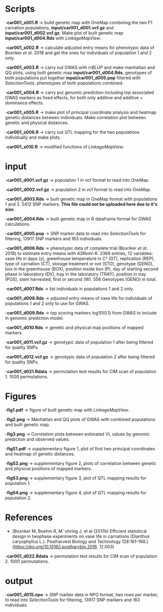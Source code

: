 # Scripts
-**car001_s001.R** -> build genetic map with OneMap combining the two F1 carnation populations, **input/car001_d001.vcf.gz** and **input/car001_d002.vcf.gz**. Make plot of built genetic map **input/car001_d004.Rds** with *LinkageMapView*.<br>

-**car001_s002.R** -> calculate adjusted entry means for phenotypic data of Boxriker *et al*. 2018 and get the ones for individuals of population 1 and 2 only.<br>

-**car001_s003.R** -> carry out GWAS with *rrBLUP* and make manhattan and QQ plots, using built genetic map **input/car001_d004.Rds**, genotypes of both populations put together **input/car001_d005.pop** filtered with *SelectionTools*, phenotypes of both populations combined.<br>

-**car001_s004.R** -> carry put genomic prediction including top associated GWAS markers as fixed effects, for both only additive and additive + dominance effects.<br>

-**car001_s005.R** -> make plot of principal coordinate analysis and heatmap genetic distances between individuals. Make correlation plot between genetic and physical distances.<br>

-**car001_s006.R** -> carry out QTL mapping for the two populations individually and make plots.<br>   

-**car001_s010.R** -> modified functions of *LinkageMapView*.<br>
# input
-**car001_d001.vcf.gz** -> population 1 in vcf format to read into OneMap.

-**car001_d002.vcf.gz** -> population 2 in vcf format to read into OneMap.

-**car001_d003.Rds** -> built genetic map in OneMap format with populations 1 and 2. 5412 SNP markers. **This file could not be uploaded here due to it's size.**

-**car001_d004.Rds** -> built genetic map in R dataframe format for GWAS calculations.

-**car001_d005.pop** -> SNP marker data to read into *SelectionTools* for filtering, 13917 SNP markers and 163 individuals.

-**car001_d006.Rds** -> phenotypic data of complete trial (Boxriker *et al*. 2018) to estimate entry means with *ASReml-R*. 3368 entries, 12 variables: vase life in days (y), greenhouse temperature in C° (GT), replication (REP), type of carnation (CT), storage treatment or not (STO), genotype (GENO), box in the greenhouse (BOX), position inside box (P), day of starting second phase in laboratory (DV), tray in the laboratory (TRAY), position in tray (POS), stem harvested, first or second (W). 556 Genotypes (GENO) in total. 

-**car001_d007.Rds** -> list individuals in populations 1 and 2 only.

-**car001_d008.Rds** -> adjusted entry means of vase life for individuals of populations 1 and 2 only to use for GWAS.  

-**car001_d009.Rds** -> top scoring markers log10(0.1) from GWAS to include in genomic prediction model. 

-**car001_d010.Rds** -> genetic and physical map positions of mapped markers. 

-**car001_d011.vcf.gz** -> genotypic data of population 1 after being filtered for quality SNPs.

-**car001_d012.vcf.gz** -> genotypic data of population 2 after being filtered for quality SNPs.

-**car001_d021.Rdata** -> permutation test results for CIM scan of population 1. 1000 permutations. 

# Figures

-**fig1.pdf** -> figure of built genetic map with *LinkageMapView*.

-**fig2.png** -> Manhattan and QQ plots of GWAS with combined populations and built genetic map.

-**fig3.png** -> Correlation plots between estimated VL values by genomic prediction and observed values. 

-**figS1.pdf** -> supplementary figure 1, plot of first two principal coordinates and heatmap of genetic distances.

-**figS2.png** -> supplementary figure 2, plots of correlation between genetic and physical positions of mapped markers.

-**figS3.png** -> supplementary figure 3, plot of QTL mapping results for population 1.

-**figS4.png** -> supplementary figure 4, plot of QTL mapping results for population 2.


# References

- [Boxriker M, Boehm R, M¨ohring J, et al (2017b) Efficient statistical design in twophase experiments on vase life in carnations (Dianthus caryophyllus L.). Postharvest Biology and Technology 128:161–168.] (https://doi.org/10.1016/j.postharvbio.2016.
12.003)













-**car001_d022.Rdata** -> permutation test results for CIM scan of population 2. 1000 permutations. 

# output

-**car001_d015.npo** -> SNP marker data in NPO format, two rows per marker, to read into *SelectionTools* for filtering, 13917 SNP markers and 163 individuals.
